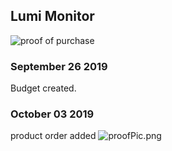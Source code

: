 Lumi Monitor
------------
![proof of purchase]()
### September 26 2019
Budget created.
### October 03 2019
product order added
![proofPic.png]()
